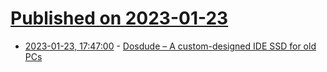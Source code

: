 # [Published on 2023-01-23](index.md)

* [2023-01-23, 17:47:00](https://news.ycombinator.com/item?id=34492248) - [Dosdude – A custom-designed IDE SSD for old PCs](https://github.com/dosdude1/2.5-inch-ide-ssd)
